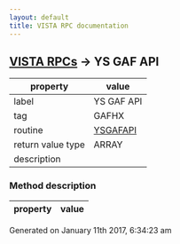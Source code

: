 ```yaml
---
layout: default
title: VISTA RPC documentation
---
```




## [VISTA RPCs](TableOfContent.md) &#8594; YS GAF API 

 property | value 
--- | --- 
 label | YS GAF API
 tag | GAFHX
 routine | [YSGAFAPI](http://code.osehra.org/dox/Routine_YSGAFAPI_source.html)
 return value type | ARRAY
 description | 


### Method description

 property | value 
--- | --- 




Generated on January 11th 2017, 6:34:23 am